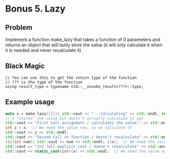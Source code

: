 # Bonus 5. Lazy

## Problem

Implement a function make_lazy that takes a function of 0 parameters and returns an object that will lazily store the value (it will only calculate it when it is needed and never recalculate it)

## Black Magic
```
// You can use this to get the return type of the function
// ??? is the type of the function
using result_type = typename std::__invoke_result<???>::type;
```

## Example usage

```c++
auto x = make_lazy([](){ std::cout << "...Calculating" << std::endl; return 10 * 10; });  // Imagine this being an actually hard computation :D
// x "stores" the value but doesn't actually calculate it yet
std::cout << "First Call assignment / calculates the value:" << std::endl;
int z = x;  // We need the value now, so we calculate it
std::cout << z << std::endl;
std::cout << "Second Call in function / doesn't recalculate" << std::endl;
[&](int num){ std::cout << num << std::endl; }(x);  // We need the value again, but we don't have to recalculate it
std::cout << "3rd call explicit cast / doesn't recalculate" << std::endl;
std::cout << static_cast<int>(x) << std::endl;  // We need the value again, but we don't have to recalculate it
```
